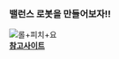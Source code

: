 ### 밸런스 로봇을 만들어보자!!

![롤+피치+요](/JAVA/Roll_Pitch_Yaw.png "롤+피치+요")  
[**참고사이트**](https://www.wolfram.com/language/11/core-geometry/roll-pitch-and-yaw-rotations.ko.html?product=language)  
